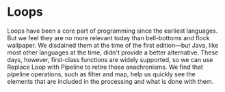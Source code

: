 # Loops

Loops have been a core part of programming since the earliest languages. But we feel they are no more relevant today than bell-bottoms and flock wallpaper. We disdained them at the time of the first edition—but Java, like most other languages at the time, didn't provide a better alternative. These days, however, first-class functions are widely supported, so we can use Replace Loop with Pipeline to retire those anachronisms. We find that pipeline operations, such as filter and map, help us quickly see the elements that are included in the processing and what is done with them.
